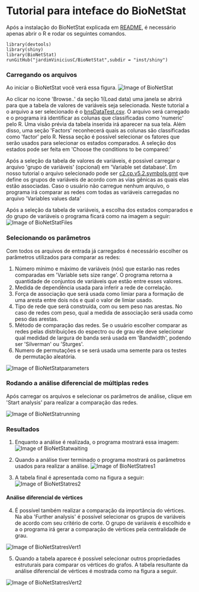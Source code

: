 # Tutorial para inteface do BioNetStat

Após a instalação do BioNetStat explicada em [README](/README.md), é necessário apenas abrir o R e rodar os seguintes comandos.
```Rscript
library(devtools)
library(shiny)
library(BioNetStat)
runGitHub("jardimViniciusC/BioNetStat",subdir = "inst/shiny")
```
### Carregando os arquivos
Ao iniciar o BioNetStat você verá essa figura.
![Image of BioNetStat](/inst/shiny/www/images/bionetstat_open_image.png)

Ao clicar no icone 'Browse..' da seção 1(Load data) uma janela se abrirá para que a tabela de valores de variáveis seja selecionada. Neste tutorial a o arquivo a ser selecionado é o [bnsDataTest.csv](/data/bnsDataTest.csv).
O arquivo será carregado e o programa irá identificar as colunas que classificadas como 'numeric' pelo R. Uma visão prévia da tabela inserida irá aparecer na sua tela. Além disso, uma seção 'Factors' reconhecerá quais as colunas são classificadas como 'factor' pelo R. Nessa seção é possível selecionar os fatores que serão usados para selecionar os estados comparados. A seleção dos estados pode ser feita em 'Choose the conditions to be compared:'

Após a seleção da tabela de valores de variáveis, é possivel carregar o arquivo 'grupo de variáveis' (opcional) em 'Variable set database'. Em nosso tutorial o arquivo selecionado pode ser [c2.cp.v5.2.symbols.gmt](/data/c2.cp.v5.2.symbols.gmt) que define os grupos de variáveis de acordo com as vias gênicas as quais elas estão associadas. Caso o usuário não carregue nenhum arquivo, o programa irá comparar as redes com todas as variáveis carregadas no arquivo 'Variables values data'

Após a seleção da tabela de variáveis, a escolha dos estados comparados e do grupo de variáveis o programa ficará como na imagem a seguir:
![Image of BioNetStatFiles](/inst/shiny/www/images/bionetstat_selectedData_image.png)

### Selecionando os parâmetros

Com todos os arquivos de entrada já carregados é necessário escolher os parâmetros utilizados para comparar as redes:
1. Número mínimo e máximo de variáveis (nós) que estarão nas redes comparadas em 'Variable sets size range'. O programa retorna a quantidade de conjuntos de variáveis que estão entre esses valores.
2. Medida de dependência usada para inferir a rede de correlação.
3. Força de associação que será usada como limiar para a formação de uma aresta entre dois nós e qual o valor de limiar usado.
4. Tipo de rede que será construída, com ou sem peso nas arestas. No caso de redes com peso, qual a medida de associação será usada como peso das arestas.
5. Método de comparação das redes. Se o usuário escolher comparar as redes pelas distribuições do espectro ou de grau ele deve selecionar qual medidad de largura de banda será usada em 'Bandwidth', podendo ser 'Silverman' ou 'Sturges'.
6. Numero de permutações e se será usada uma semente para os testes de permutação aleatória.

![Image of BioNetStatparameters](/inst/shiny/www/images/bionetstat_setingParameters_image.png)

### Rodando a análise diferencial de múltiplas redes
Após carregar os arquivos e selecionar os parâmetros de análise, clique em 'Start analysis' para realizar a comparação das redes.

![Image of BioNetStatrunning](/inst/shiny/www/images/bionetstat_runningMethod_image.png)

### Resultados
1. Enquanto a análise é realizada, o programa mostrará essa imagem:
![Image of BioNetStatwaiting](/inst/shiny/www/images/bionetstat_execution_image.png)

2. Quando a análise tiver terminado o programa mostrará os parâmetros usados para realizar a análise.
![Image of BioNetStatres1](/inst/shiny/www/images/bionetstat_results1_image.png)

3. A tabela final é apresentada como na figura a seguir:
![Image of BioNetStatres2](/inst/shiny/www/images/bionetstat_results2_image.png)

#### Análise diferencial de vértices
4. É possível também realizar a comparação da importância do vértices. Na aba 'Further analysis' é possível selecionar os grupos de variáveis de acordo com seu critério de corte. O grupo de variáveis é escolhido e a o programa irá gerar a comparação de vértices pela centralidade de grau.

![Image of BioNetStatresVert1](/inst/shiny/www/images/bionetstat_resultsVert1_image.png)

5. Quando a tabela aparece é possível selecionar outros propriedades estruturais para comparar os vértices do grafos. A tabela resultante da análise diferencial de vértices é mostrada como na figura a seguir.

![Image of BioNetStatresVert2](/inst/shiny/www/images/bionetstat_resultsVert2_image.png)
